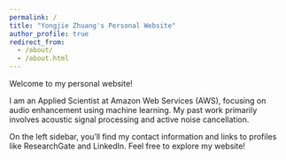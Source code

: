 ```yaml
---
permalink: /
title: "Yongjie Zhuang's Personal Website"
author_profile: true
redirect_from: 
  - /about/
  - /about.html
---
```


Welcome to my personal website!

I am an Applied Scientist at Amazon Web Services (AWS), focusing on audio enhancement using machine learning. My past work primarily involves acoustic signal processing and active noise cancellation.

On the left sidebar, you’ll find my contact information and links to profiles like ResearchGate and LinkedIn. Feel free to explore my website!

<!-- Getting started
======
1. Register a GitHub account if you don't have one and confirm your e-mail (required!)
1. Fork [this template](https://github.com/academicpages/academicpages.github.io) by clicking the "Use this template" button in the top right. 
1. Go to the repository's settings (rightmost item in the tabs that start with "Code", should be below "Unwatch"). Rename the repository "[your GitHub username].github.io", which will also be your website's URL.
1. Set site-wide configuration and create content & metadata (see below -- also see [this set of diffs](http://archive.is/3TPas) showing what files were changed to set up [an example site](https://
-->
